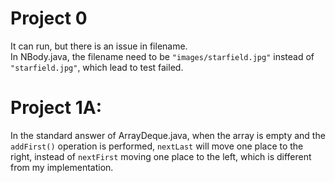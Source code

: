 # Project 0
It can run, but there is an issue in filename.   
In NBody.java, the filename need to be `"images/starfield.jpg"` instead of `"starfield.jpg"`, which lead to test failed.  

# Project 1A: 
In the standard answer of ArrayDeque.java, when the array is empty and the `addFirst()` operation is performed, `nextLast` will move one place to the right, instead of `nextFirst` moving one place to the left, which is different from my implementation.

